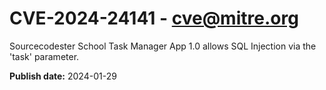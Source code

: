 # CVE-2024-24141 - cve@mitre.org

Sourcecodester School Task Manager App 1.0 allows SQL Injection via the 'task' parameter.

**Publish date:** 2024-01-29

